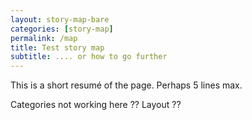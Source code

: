 ```yaml
---
layout: story-map-bare
categories: [story-map]
permalink: /map
title: Test story map
subtitle: .... or how to go further 
---
```


This is a short resumé of the page. 
Perhaps 5 lines max. 

Categories not working here ?? Layout ??

